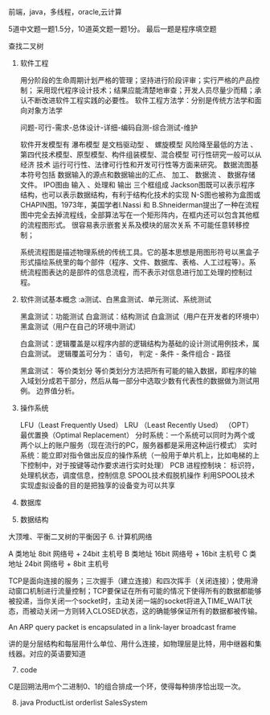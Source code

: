 前端，java，多线程，oracle,云计算

5道中文题一题1.5分，10道英文题一题1分。 最后一题是程序填空题


查找二叉树

1. 软件工程
	
	用分阶段的生命周期计划严格的管理；坚持进行阶段评审；实行严格的产品控制； 采用现代程序设计技术；结果应能清楚地审查；开发人员尽量少而精；承认不断改进软件工程实践的必要性。  软件工程方法学：分别是传统方法学和面向对象方法学
	
	问题-可行-需求-总体设计-详细-编码自测-综合测试-维护	

	软件开发模型有  瀑布模型 是文档驱动型 、 螺旋模型 风险降至最低的方法 、第四代技术模型、原型模型、构件组装模型、混合模型
	可行性研究一般可以从 经济 技术 运行可行性、法律可行性和开发可行性等方面来研究。
	 数据流图基本符号包括 数据输入的源点和数据输出的汇点、  加工、 数据流  、 数据存储文件。
	IPO图由 输入 、处理和 输出 三个框组成
	Jackson图既可以表示程序结构，也可以表示数据结构，有利于结构化技术的实现
	N-S图也被称为盒图或CHAPIN图。1973年，美国学者I.Nassi 和 B.Shneiderman提出了一种在流程图中完全去掉流程线，全部算法写在一个矩形阵内，在框内还可以包含其他框的流程图形式。 很容易表示嵌套关系及模块的层次关系 不可能任意转移控制；
	
	系统流程图是描述物理系统的传统工具。它的基本思想是用图形符号以黑盒子形式描绘系统里的每个部件（程序、文件、数据库、表格、人工过程等）。系统流程图表达的是部件的信息流程，而不表示对信息进行加工处理的控制过程。

2. 软件测试基本概念 :a测试、白黑盒测试、单元测试、系统测试
	
	黑盒测试：功能测试       白盒测试：结构测试 白盒测试（用户在开发者的环境中）黑盒测试（用户在自己的环境中测试）
	
	白盒测试：逻辑覆盖是以程序内部的逻辑结构为基础的设计测试用例技术，属白盒测试。 逻辑覆盖可分为： 语句， 判定 - 条件 - 条件组合 - 路径
	
	黑盒测试： 等价类划分 等价类划分方法把所有可能的输入数据，即程序的输入域划分成若干部分，然后从每一部分中选取少数有代表性的数据做为测试用例。 边界值分析。
	
3. 操作系统 
	
	LFU（Least Frequently Used）  LRU （Least Recently Used） （OPT） 最优置换（Optimal Replacement） 
	分时系统：一个系统可以同时为两个或两个以上的账户服务（现在流行的PC，服务器都是采用这种运行模式）
实时系统：能立即对指令做出反应的操作系统（一般用于单片机上，比如电梯的上下控制中，对于按键等动作要求进行实时处理）
	PCB 进程控制块： 标识符，处理机状态，调度信息，控制信息
	SPOOL技术假脱机操作  利用SPOOL技术实现虚拟设备的目的是把独享的设备变为可以共享 

4. 数据库
5. 数据结构

大顶堆、平衡二叉树的平衡因子
6. 计算机网络

A 类地址 8bit 网络号 + 24bit 主机号
B 类地址 16bit 网络号 + 16bit 主机号
C 类地址 24bit 网络号 + 8bit 主机号

TCP是面向连接的服务；三次握手（建立连接）和四次挥手（关闭连接）；使用滑动窗口机制进行流量控制；TCP要保证在所有可能的情况下使得所有的数据都能够被投递，当你关闭一个socket时，主动关闭一端的socket将进入TIME_WAIT状态，而被动关闭一方则转入CLOSED状态，这的确能够保证所有的数据都被传输。

An ARP query packet is encapsulated in a link-layer broadcast frame 

讲的是分层结构和每层用什么单位、用什么连接，如物理层是比特，用中继器和集线器。对应的英语要知道

7. code

C是回朔法用m个二进制0、1的组合排成一个环，使得每种排序恰出现一次。

8. java  ProductList orderlist SalesSystem